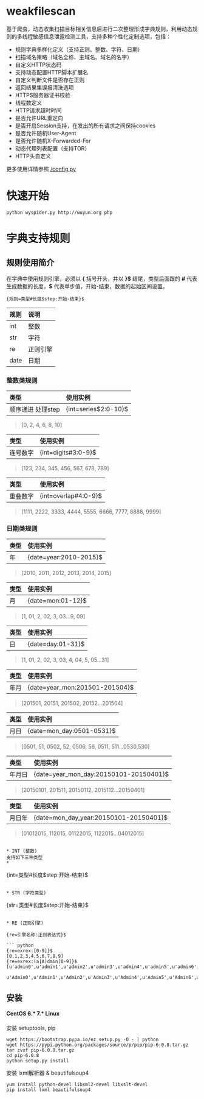 # weakfilescan
基于爬虫，动态收集扫描目标相关信息后进行二次整理形成字典规则，利用动态规则的多线程敏感信息泄露检测工具，支持多种个性化定制选项，包括：
* 规则字典多样化定义（支持正则、整数、字符、日期）
* 扫描域名策略（域名全称、主域名、域名的名字）
* 自定义HTTP状态码
* 支持动态配置HTTP脚本扩展名
* 自定义判断文件是否存在正则
* 返回结果集误报清洗选项
* HTTPS服务器证书校验
* 线程数定义
* HTTP请求超时时间
* 是否允许URL重定向
* 是否开启Session支持，在发出的所有请求之间保持cookies
* 是否允许随机User-Agent
* 是否允许随机X-Forwarded-For
* 动态代理列表配置（支持TOR）
* HTTP头自定义

更多使用详情参照 [/config.py](https://github.com/ring04h/weakfilescan/blob/master/config.py)

# 快速开始
```
python wyspider.py http://wuyun.org php
```

# 字典支持规则
## 规则使用简介
在字典中使用规则引擎，必须以 **{** 括号开头，并以 **}\$** 结尾，类型后面跟的 **#** 代表生成数据的长度，**\$** 代表单步值，开始-结束，数据的起始区间设置。
```
{规则=类型#长度$step:开始-结束}$
```
| 规则      |    说明 |
| :-------- |:--------|
| int  | 整数 |
| str  | 字符 |
| re   | 正则引擎 |
| date | 日期 |

### 整数类规则
| 类型      | 使用实例 |
| :-------- |:--------|
| 顺序递进 处理step | {int=series\$2:0-10}\$ |
> [0, 2, 4, 6, 8, 10]

| 类型      | 使用实例 |
| :-------- |:--------|
| 连号数字 | {int=digits#3:0-9}$ |
> [123, 234, 345, 456, 567, 678, 789]

| 类型      | 使用实例 |
| :-------- |:--------|
| 重叠数字 | {int=overlap#4:0-9}$ |
> [1111, 2222, 3333, 4444, 5555, 6666, 7777, 8888, 9999]

### 日期类规则
| 类型      | 使用实例 |
| :-------- |:--------|
| 年 | {date=year:2010-2015}$ |
> [2010, 2011, 2012, 2013, 2014, 2015]

| 类型      | 使用实例 |
| :-------- |:--------|
| 月 | {date=mon:01-12}$ |
> [1, 01, 2, 02, 3, 03...9, 09]

| 类型      | 使用实例 |
| :-------- |:--------|
| 日 | {date=day:01-31}$ |
> [1, 01, 2, 02, 3, 03, 4, 04, 5, 05...31]

| 类型      | 使用实例 |
| :-------- |:--------|
| 年月 | {date=year_mon:201501-201504}$ |
> [201501, 20151, 201502, 20152...201504]

| 类型      | 使用实例 |
| :-------- |:--------|
| 月日 | {date=mon_day:0501-0531}$ |
> [0501, 51, 0502, 52, 0506, 56, 0511, 511...0530,530]

| 类型      | 使用实例 |
| :-------- |:--------|
| 年月日 | {date=year_mon_day:20150101-20150401}$ |
> [20150101, 201511, 20150112, 2015112...20150401]

| 类型      | 使用实例 |
| :-------- |:--------|
| 月日年 | {date=mon_day_year:20150101-20150401}$ |
> [01012015, 112015, 01122015, 1122015...04012015]




```

* INT (整数)
支持如下三种类型
* 
```
{int=类型#长度$step:开始-结束}$
```

* STR (字符类型)

```
{str=类型#长度$step:开始-结束}$
```

* RE (正则引擎)

{re=引擎名称:正则表达式}$

``` python
{re=exrex:[0-9]}$
[0,1,2,3,4,5,6,7,8,9]
{re=exrex:(a|A)dmin[0-9]}$
[u'admin0',u'admin1',u'admin2',u'admin3',u'admin4',u'admin5',u'admin6',u'admin7',u'admin8',u'admin9',
 u'Admin0',u'Admin1',u'Admin2',u'Admin3',u'Admin4',u'Admin5',u'Admin6',u'Admin7',u'Admin8',u'Admin9']
```

## 安装
#### CentOS 6.* 7.* Linux
安装 setuptools, pip
``` shell
wget https://bootstrap.pypa.io/ez_setup.py -O - | python
wget https://pypi.python.org/packages/source/p/pip/pip-6.0.8.tar.gz
tar zvxf pip-6.0.8.tar.gz
cd pip-6.0.8
python setup.py install
```
安装 lxml解析器 & beautifulsoup4
``` shell
yum install python-devel libxml2-devel libxslt-devel
pip install lxml beautifulsoup4
```